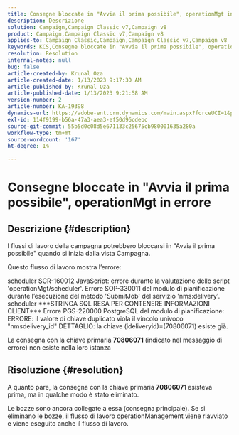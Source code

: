 ```yaml
---
title: Consegne bloccate in "Avvia il prima possibile", operationMgt in errore
description: Descrizione
solution: Campaign,Campaign Classic v7,Campaign v8
product: Campaign,Campaign Classic v7,Campaign v8
applies-to: Campaign Classic,Campaign,Campaign Classic v7,Campaign v8
keywords: KCS,Consegne bloccate in "Avvia il prima possibile", operationMgt in errore
resolution: Resolution
internal-notes: null
bug: false
article-created-by: Krunal Oza
article-created-date: 1/13/2023 9:17:30 AM
article-published-by: Krunal Oza
article-published-date: 1/13/2023 9:21:58 AM
version-number: 2
article-number: KA-19398
dynamics-url: https://adobe-ent.crm.dynamics.com/main.aspx?forceUCI=1&pagetype=entityrecord&etn=knowledgearticle&id=2c80ee16-2393-ed11-aad1-6045bd006793
exl-id: 114f9199-b56a-47a3-aea3-ef50d96cdebc
source-git-commit: 55b5d0c08d5e671133c25675cb980001635a280a
workflow-type: tm+mt
source-wordcount: '167'
ht-degree: 1%

---
```


# Consegne bloccate in &quot;Avvia il prima possibile&quot;, operationMgt in errore

## Descrizione {#description}


I flussi di lavoro della campagna potrebbero bloccarsi in &quot;Avvia il prima possibile&quot; quando si inizia dalla vista Campagna.



Questo flusso di lavoro mostra l’errore:

scheduler SCR-160012 JavaScript: errore durante la valutazione dello script &#39;operationMgt/scheduler&#39;.
Errore SOP-330011 del modulo di pianificazione durante l’esecuzione del metodo &#39;SubmitJob&#39; del servizio &#39;nms:delivery&#39;.
scheduler \*\*\*STRINGA SQL RESA PER CONTENERE INFORMAZIONI CLIENT\*\*\* Errore PGS-220000 PostgreSQL del modulo di pianificazione: ERRORE: il valore di chiave duplicato viola il vincolo univoco &quot;nmsdelivery_id&quot; DETTAGLIO: la chiave (ideliveryid)=(70806071) esiste già.

La consegna con la chiave primaria <b>70806071 </b>(indicato nel messaggio di errore) non esiste nella loro istanza


## Risoluzione {#resolution}


A quanto pare, la consegna con la chiave primaria <b>70806071 </b>esisteva prima, ma in qualche modo è stato eliminato.

Le bozze sono ancora collegate a essa (consegna principale). Se si eliminano le bozze, il flusso di lavoro operationManagement viene riavviato e viene eseguito anche il flusso di lavoro.
